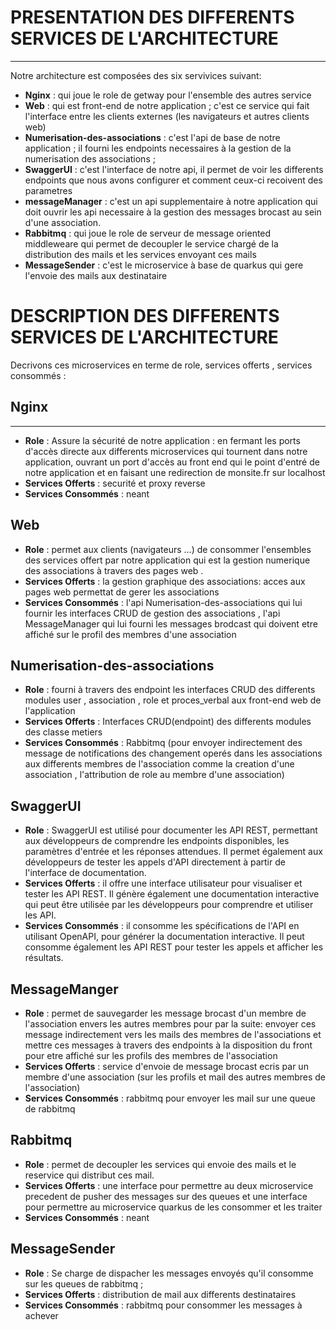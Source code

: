 # PRESENTATION DES DIFFERENTS SERVICES DE L'ARCHITECTURE
***
Notre architecture est composées des  six servivices suivant:
*   **Nginx** : qui joue le role de getway pour l'ensemble des autres service
*   **Web** : qui est front-end de notre application ; c'est ce service qui fait l'interface entre les clients externes (les navigateurs et autres clients web)
*   **Numerisation-des-associations** : c'est l'api de base de notre application ; il fourni les endpoints necessaires à la gestion de la numerisation des associations ;
*   **SwaggerUI** : c'est l'interface de notre api, il permet de voir les differents endpoints que nous avons configurer et comment ceux-ci recoivent des parametres
*   **messageManager** : c'est un api supplementaire à notre application qui doit ouvrir les api necessaire à la gestion des messages brocast au sein d'une association.
*   **Rabbitmq** : qui joue le role de serveur de message oriented middleweare qui permet de decoupler le service chargé de la distribution des mails et les services envoyant ces mails 
*   **MessageSender** : c'est le microservice à base de quarkus qui gere l'envoie des mails aux destinataire
# DESCRIPTION DES DIFFERENTS SERVICES DE L'ARCHITECTURE
Decrivons ces microservices en terme de role, services offerts , services consommés :
## Nginx
***
* **Role** : Assure la sécurité de notre application : en fermant les ports d'accès directe aux differents microservices qui tournent dans notre application, ouvrant un port d'accès au front end qui le point d'entré de notre application et en faisant une redirection de monsite.fr sur localhost
* **Services Offerts** : securité et proxy reverse
* **Services Consommés** : neant
## Web
* **Role** : permet aux clients (navigateurs ...) de consommer l'ensembles des services offert par notre application qui est la gestion numerique des associations à travers des pages web .
* **Services Offerts** : la gestion graphique des associations: acces aux pages web permettat de gerer les associations 
* **Services Consommés** : l'api Numerisation-des-associations qui lui fournir les interfaces CRUD de gestion des associations , l'api MessageManager qui lui fourni les messages brodcast qui doivent etre affiché sur le profil des membres d'une association
## Numerisation-des-associations
* **Role** : fourni à travers des endpoint les interfaces CRUD des differents modules user , association , role et proces_verbal aux front-end web de l'application 
* **Services Offerts** : Interfaces CRUD(endpoint) des differents modules des classe metiers
* **Services Consommés** : Rabbitmq (pour envoyer indirectement des message de notifications des changement operés dans les associations aux differents membres de l'association comme la creation d'une association , l'attribution de role au membre d'une association) 
## SwaggerUI
* **Role** :  SwaggerUI est utilisé pour documenter les API REST, permettant aux développeurs de comprendre les endpoints disponibles, les paramètres d'entrée et les réponses attendues. Il permet également aux développeurs de tester les appels d'API directement à partir de l'interface de documentation. 
* **Services Offerts** : il offre une interface utilisateur pour visualiser et tester les API REST. Il génère également une documentation interactive qui peut être utilisée par les développeurs pour comprendre et utiliser les API.
* **Services Consommés** : il consomme les spécifications de l'API en utilisant OpenAPI, pour générer la documentation interactive. Il peut consomme également les API REST pour tester les appels et afficher les résultats.
## MessageManger
* **Role** : permet de sauvegarder les message brocast d'un membre de l'association envers les autres membres pour par la suite: envoyer ces message indirectement vers les mails des membres de l'associations et mettre ces messages à travers des endpoints à la disposition du front pour etre affiché sur les profils des membres de l'association
* **Services Offerts** : service d'envoie de message brocast ecris par un membre d'une association (sur les profils et mail des autres membres de l'association)
* **Services Consommés** : rabbitmq pour envoyer les mail sur une queue de rabbitmq
## Rabbitmq 
* **Role** : permet de decoupler les services qui envoie des mails et le reservice qui distribut ces mail.
* **Services Offerts** : une interface pour permettre au deux microservice precedent de pusher des messages sur des queues et une interface pour permettre au microservice quarkus de les consommer et les traiter  
* **Services Consommés** : neant 
## MessageSender
* **Role** : Se charge de dispacher les messages envoyés qu'il consomme sur les queues de rabbitmq ;
* **Services Offerts** : distribution de mail aux differents destinataires
* **Services Consommés** : rabbitmq pour consommer les messages à achever

